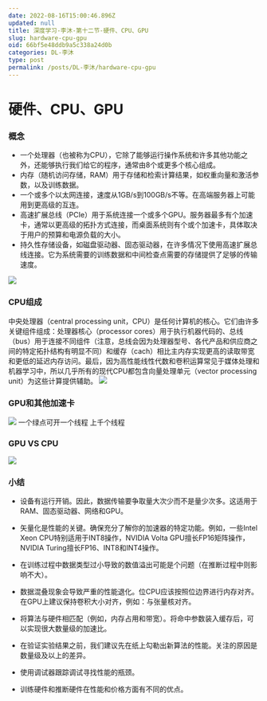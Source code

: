 ```yaml
---
date: 2022-08-16T15:00:46.896Z
updated: null
title: 深度学习-李沐-第十二节-硬件、CPU、GPU
slug: hardware-cpu-gpu
oid: 66bf5e48ddb9a5c338a24d0b
categories: DL-李沐
type: post
permalink: /posts/DL-李沐/hardware-cpu-gpu
---
```



# 硬件、CPU、GPU

### 概念

* 一个处理器（也被称为CPU），它除了能够运行操作系统和许多其他功能之外，还能够执行我们给它的程序，通常由8个或更多个核心组成。  
* 内存（随机访问存储，RAM）用于存储和检索计算结果，如权重向量和激活参数，以及训练数据。  
* 一个或多个以太网连接，速度从1GB/s到100GB/s不等。在高端服务器上可能用到更高级的互连。  
* 高速扩展总线（PCIe）用于系统连接一个或多个GPU。服务器最多有个加速卡，通常以更高级的拓扑方式连接，而桌面系统则有个或个加速卡，具体取决于用户的预算和电源负载的大小。  
* 持久性存储设备，如磁盘驱动器、固态驱动器，在许多情况下使用高速扩展总线连接。它为系统需要的训练数据和中间检查点需要的存储提供了足够的传输速度。  

![](https://qiniu.kanes.top/blog/6f3e6e7e.png)

### CPU组成

中央处理器（central processing unit，CPU）是任何计算机的核心。它们由许多关键组件组成：处理器核心（processor cores）用于执行机器代码的、总线（bus）用于连接不同组件（注意，总线会因为处理器型号、各代产品和供应商之间的特定拓扑结构有明显不同）和缓存（cach）相比主内存实现更高的读取带宽和更低的延迟内存访问。最后，因为高性能线性代数和卷积运算常见于媒体处理和机器学习中，所以几乎所有的现代CPU都包含向量处理单元（vector processing unit）为这些计算提供辅助。
![](https://qiniu.kanes.top/blog/004e6ff3.png)

### GPU和其他加速卡

![](https://qiniu.kanes.top/blog/0b97cbfc.png)
一个绿点可开一个线程 上千个线程

### GPU VS CPU

![](https://qiniu.kanes.top/blog/d12c13b2.png)

### 小结

* 设备有运行开销。因此，数据传输要争取量大次少而不是量少次多。这适用于RAM、固态驱动器、网络和GPU。

* 矢量化是性能的关键。确保充分了解你的加速器的特定功能。例如，一些Intel Xeon CPU特别适用于INT8操作，NVIDIA Volta GPU擅长FP16矩阵操作，NVIDIA Turing擅长FP16、INT8和INT4操作。

* 在训练过程中数据类型过小导致的数值溢出可能是个问题（在推断过程中则影响不大）。

* 数据混叠现象会导致严重的性能退化。位CPU应该按照位边界进行内存对齐。在GPU上建议保持卷积大小对齐，例如：与张量核对齐。

* 将算法与硬件相匹配（例如，内存占用和带宽）。将命中参数装入缓存后，可以实现很大数量级的加速比。

* 在验证实验结果之前，我们建议先在纸上勾勒出新算法的性能。关注的原因是数量级及以上的差异。

* 使用调试器跟踪调试寻找性能的瓶颈。

* 训练硬件和推断硬件在性能和价格方面有不同的优点。